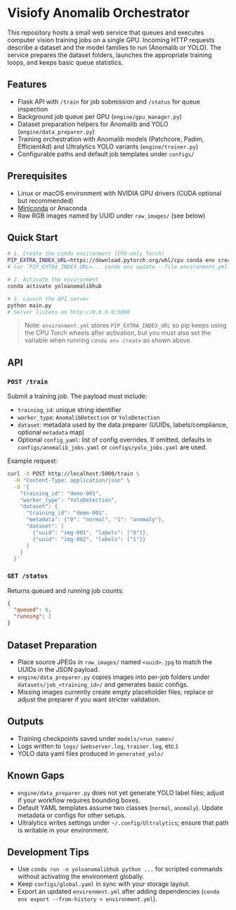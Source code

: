# Visiofy Anomalib Orchestrator

This repository hosts a small web service that queues and executes computer vision training jobs on a single GPU. Incoming HTTP requests describe a dataset and the model families to run (Anomalib or YOLO). The service prepares the dataset folders, launches the appropriate training loops, and keeps basic queue statistics.

## Features
- Flask API with `/train` for job submission and `/status` for queue inspection
- Background job queue per GPU (`engine/gpu_manager.py`)
- Dataset preparation helpers for Anomalib and YOLO (`engine/data_preparer.py`)
- Training orchestration with Anomalib models (Patchcore, Padim, EfficientAd) and Ultralytics YOLO variants (`engine/trainer.py`)
- Configurable paths and default job templates under `configs/`

## Prerequisites
- Linux or macOS environment with NVIDIA GPU drivers (CUDA optional but recommended)
- [Miniconda](https://docs.conda.io/en/latest/miniconda.html) or Anaconda
- Raw RGB images named by UUID under `raw_images/` (see below)

## Quick Start

```bash
# 1. Create the conda environment (CPU-only Torch)
PIP_EXTRA_INDEX_URL=https://download.pytorch.org/whl/cpu conda env create -f environment.yml
# (or `PIP_EXTRA_INDEX_URL=... conda env update --file environment.yml --prune` to refresh an existing env)

# 2. Activate the environment
conda activate yoloanomalibhub

# 3. Launch the API server
python main.py
# Server listens on http://0.0.0.0:5000
```

> Note: `environment.yml` stores `PIP_EXTRA_INDEX_URL` so pip keeps using the CPU Torch wheels after activation, but you must also set the variable when running `conda env create` as shown above.

## API

### `POST /train`
Submit a training job. The payload must include:
- `training_id`: unique string identifier
- `worker_type`: `AnomalibDetection` or `YoloDetection`
- `dataset`: metadata used by the data preparer (UUIDs, labels/compliance, optional `metadata` map)
- Optional `config_yaml`: list of config overrides. If omitted, defaults in `configs/anomalib_jobs.yaml` or `configs/yolo_jobs.yaml` are used.

Example request:

```bash
curl -X POST http://localhost:5000/train \
  -H "Content-Type: application/json" \
  -d '{
    "training_id": "demo-001",
    "worker_type": "YoloDetection",
    "dataset": {
      "training_id": "demo-001",
      "metadata": {"0": "normal", "1": "anomaly"},
      "dataset": [
        {"uuid": "img-001", "labels": ["0"]},
        {"uuid": "img-002", "labels": ["1"]}
      ]
    }
  }'
```

### `GET /status`
Returns queued and running job counts:

```json
{
  "queued": 0,
  "running": 1
}
```

## Dataset Preparation
- Place source JPEGs in `raw_images/` named `<uuid>.jpg` to match the UUIDs in the JSON payload.
- `engine/data_preparer.py` copies images into per-job folders under `datasets/job_<training_id>/` and generates basic configs.
- Missing images currently create empty placeholder files; replace or adjust the preparer if you want stricter validation.

## Outputs
- Training checkpoints saved under `models/<run_name>/`
- Logs written to `logs/` (`webserver.log`, `trainer.log`, etc.)
- YOLO data yaml files produced in `generated_yolo/`

## Known Gaps
- `engine/data_preparer.py` does not yet generate YOLO label files; adjust if your workflow requires bounding boxes.
- Default YAML templates assume two classes (`normal`, `anomaly`). Update metadata or configs for other setups.
- Ultralytics writes settings under `~/.config/Ultralytics`; ensure that path is writable in your environment.

## Development Tips
- Use `conda run -n yoloanomalibhub python ...` for scripted commands without activating the environment globally.
- Keep `configs/global.yaml` in sync with your storage layout.
- Export an updated `environment.yml` after adding dependencies (`conda env export --from-history > environment.yml`).
